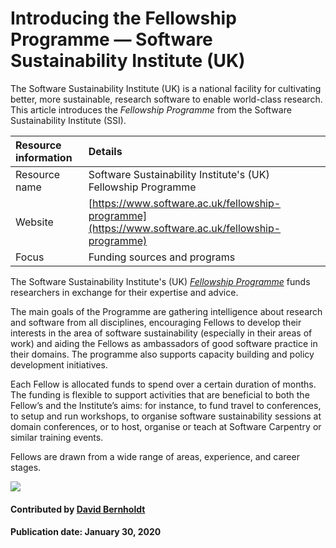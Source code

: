 # Introducing the Fellowship Programme — Software Sustainability Institute (UK)

The Software Sustainability Institute (UK) is a national facility for cultivating better, more sustainable, research software to enable world-class research. This article introduces the *Fellowship Programme* from the Software Sustainability Institute (SSI).


Resource information | Details 
:--- | :--- 
Resource name | Software Sustainability Institute's (UK) Fellowship Programme
Website | [https://www.software.ac.uk/fellowship-programme](https://www.software.ac.uk/fellowship-programme)
Focus | Funding sources and programs


The Software Sustainability Institute's (UK)  *[Fellowship Programme](https://www.software.ac.uk/fellowship-programme)* funds researchers in exchange for their expertise and advice.

The main goals of the Programme are gathering intelligence about research and software from all disciplines, encouraging Fellows to develop their interests in the area of software sustainability (especially in their areas of work) and aiding the Fellows as ambassadors of good software practice in their domains. The programme also supports capacity building and policy development initiatives.

Each Fellow is allocated funds to spend over a certain duration of months. The funding is flexible to support activities that are beneficial to both the Fellow’s and the Institute’s aims: for instance, to fund travel to conferences, to setup and run workshops, to organise software sustainability sessions at domain conferences, or to host, organise or teach at Software Carpentry or similar training events.

Fellows are drawn from a wide range of areas, experience, and career stages.

<img src='https://github.com/betterscientificsoftware/images/raw/master/Logo-class-ssi-with-name-small2.png' class='logo' />


#### Contributed by [David Bernholdt](https://github.com/bernhold)

#### Publication date: January 30, 2020

<!---
Publish: yes
Categories: Collaboration
Topics: Funding sources and programs
Tags: fellowship-program
Level: 2
Prerequisites: defaults
Aggregate: none
--->
